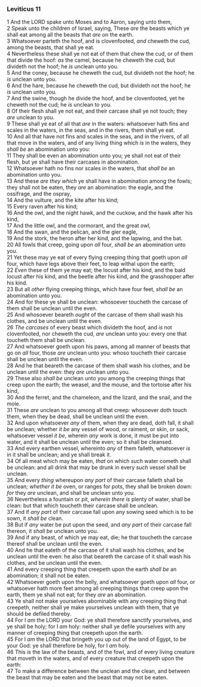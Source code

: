 ### Leviticus 11

1 And the LORD spake unto Moses and to Aaron, saying unto them,  
2 Speak unto the children of Israel, saying, These *are* the beasts which ye shall eat among all the beasts that *are* on the earth.  
3 Whatsoever parteth the hoof, and is clovenfooted, *and* cheweth the cud, among the beasts, that shall ye eat.  
4 Nevertheless these shall ye not eat of them that chew the cud, or of them that divide the hoof: *as* the camel, because he cheweth the cud, but divideth not the hoof; he *is* unclean unto you.  
5 And the coney, because he cheweth the cud, but divideth not the hoof; he *is* unclean unto you.  
6 And the hare, because he cheweth the cud, but divideth not the hoof; he *is* unclean unto you.  
7 And the swine, though he divide the hoof, and be clovenfooted, yet he cheweth not the cud; he *is* unclean to you.  
8 Of their flesh shall ye not eat, and their carcase shall ye not touch; they *are* unclean to you.  
9 These shall ye eat of all that *are* in the waters: whatsoever hath fins and scales in the waters, in the seas, and in the rivers, them shall ye eat.  
10 And all that have not fins and scales in the seas, and in the rivers, of all that move in the waters, and of any living thing which *is* in the waters, they *shall be* an abomination unto you:  
11 They shall be even an abomination unto you; ye shall not eat of their flesh, but ye shall have their carcases in abomination.  
12 Whatsoever hath no fins nor scales in the waters, that *shall be* an abomination unto you.  
13 And these *are they which* ye shall have in abomination among the fowls; they shall not be eaten, they *are* an abomination: the eagle, and the ossifrage, and the ospray,  
14 And the vulture, and the kite after his kind;  
15 Every raven after his kind;  
16 And the owl, and the night hawk, and the cuckow, and the hawk after his kind,  
17 And the little owl, and the cormorant, and the great owl,  
18 And the swan, and the pelican, and the gier eagle,  
19 And the stork, the heron after her kind, and the lapwing, and the bat.  
20 All fowls that creep, going upon *all* four, *shall be* an abomination unto you.  
21 Yet these may ye eat of every flying creeping thing that goeth upon *all* four, which have legs above their feet, to leap withal upon the earth;  
22 *Even* these of them ye may eat; the locust after his kind, and the bald locust after his kind, and the beetle after his kind, and the grasshopper after his kind.  
23 But all *other* flying creeping things, which have four feet, *shall be* an abomination unto you.  
24 And for these ye shall be unclean: whosoever toucheth the carcase of them shall be unclean until the even.  
25 And whosoever beareth *ought* of the carcase of them shall wash his clothes, and be unclean until the even.  
26 *The carcases* of every beast which divideth the hoof, and *is* not clovenfooted, nor cheweth the cud, *are* unclean unto you: every one that toucheth them shall be unclean.  
27 And whatsoever goeth upon his paws, among all manner of beasts that go on *all* four, those *are* unclean unto you: whoso toucheth their carcase shall be unclean until the even.  
28 And he that beareth the carcase of them shall wash his clothes, and be unclean until the even: they *are* unclean unto you.  
29 These also *shall be* unclean unto you among the creeping things that creep upon the earth; the weasel, and the mouse, and the tortoise after his kind,  
30 And the ferret, and the chameleon, and the lizard, and the snail, and the mole.  
31 These *are* unclean to you among all that creep: whosoever doth touch them, when they be dead, shall be unclean until the even.  
32 And upon whatsoever *any* of them, when they are dead, doth fall, it shall be unclean; whether *it be* any vessel of wood, or raiment, or skin, or sack, whatsoever vessel *it be*, wherein *any* work is done, it must be put into water, and it shall be unclean until the even; so it shall be cleansed.  
33 And every earthen vessel, whereinto *any* of them falleth, whatsoever *is* in it shall be unclean; and ye shall break it.  
34 Of all meat which may be eaten, *that* on which *such* water cometh shall be unclean: and all drink that may be drunk in every *such* vessel shall be unclean.  
35 And every *thing* whereupon *any part* of their carcase falleth shall be unclean; *whether it be* oven, or ranges for pots, they shall be broken down: *for* they *are* unclean, and shall be unclean unto you.  
36 Nevertheless a fountain or pit, *wherein there is* plenty of water, shall be clean: but that which toucheth their carcase shall be unclean.  
37 And if *any part* of their carcase fall upon any sowing seed which is to be sown, it *shall be* clean.  
38 But if *any* water be put upon the seed, and *any part* of their carcase fall thereon, it *shall be* unclean unto you.  
39 And if any beast, of which ye may eat, die; he that toucheth the carcase thereof shall be unclean until the even.  
40 And he that eateth of the carcase of it shall wash his clothes, and be unclean until the even: he also that beareth the carcase of it shall wash his clothes, and be unclean until the even.  
41 And every creeping thing that creepeth upon the earth *shall be* an abomination; it shall not be eaten.  
42 Whatsoever goeth upon the belly, and whatsoever goeth upon *all* four, or whatsoever hath more feet among all creeping things that creep upon the earth, them ye shall not eat; for they *are* an abomination.  
43 Ye shall not make yourselves abominable with any creeping thing that creepeth, neither shall ye make yourselves unclean with them, that ye should be defiled thereby.  
44 For I *am* the LORD your God: ye shall therefore sanctify yourselves, and ye shall be holy; for I *am* holy: neither shall ye defile yourselves with any manner of creeping thing that creepeth upon the earth.  
45 For I *am* the LORD that bringeth you up out of the land of Egypt, to be your God: ye shall therefore be holy, for I *am* holy.  
46 This *is* the law of the beasts, and of the fowl, and of every living creature that moveth in the waters, and of every creature that creepeth upon the earth:  
47 To make a difference between the unclean and the clean, and between the beast that may be eaten and the beast that may not be eaten.  
